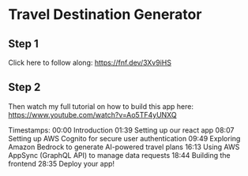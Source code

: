 # Travel Destination Generator

## Step 1
Click here to follow along: https://fnf.dev/3Xv9iHS

## Step 2
Then watch my full tutorial on how to build this app here: https://www.youtube.com/watch?v=Ao5TF4yUNXQ

Timestamps:
00:00 Introduction
01:39 Setting up our react app
08:07 Setting up AWS Cognito for secure user authentication
09:49 Exploring Amazon Bedrock to generate AI-powered travel plans
16:13 Using AWS AppSync (GraphQL API) to manage data requests
18:44 Building the frontend
28:35 Deploy your app!

